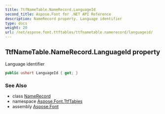 ```yaml
---
title: TtfNameTable.NameRecord.LanguageId
second_title: Aspose.Font for .NET API Reference
description: NameRecord property. Language identifier
type: docs
weight: 20
url: /net/aspose.font.ttftables/ttfnametable.namerecord/languageid/
---
```

## TtfNameTable.NameRecord.LanguageId property

Language identifier

```csharp
public ushort LanguageId { get; }
```

### See Also

* class [NameRecord](../)
* namespace [Aspose.Font.TtfTables](../../../aspose.font.ttftables/)
* assembly [Aspose.Font](../../../)


